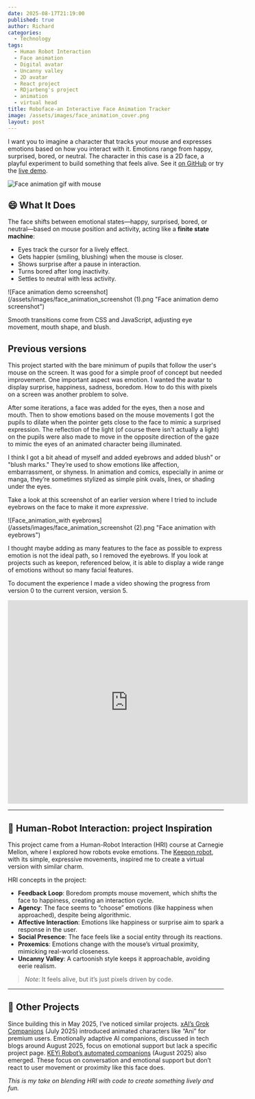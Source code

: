 ```yaml
---
date: 2025-08-17T21:19:00
published: true
author: Richard
categories:
  - Technology
tags:
  - Human Robot Interaction
  - Face animation
  - Digital avatar
  - Uncanny valley
  - 2D avatar
  - React project
  - RDjarbeng's project
  - animation
  - virtual head
title: Roboface-an Interactive Face Animation Tracker
image: /assets/images/face_animation_cover.png
layout: post
---
```

I want you to imagine a character that tracks your mouse and expresses emotions based on how you interact with it. Emotions range from happy, surprised, bored, or neutral. The character in this case is a 2D face, a playful experiment to build something that feels alive. See it [on GitHub](https://github.com/RDjarbeng/interactive_face_animation) or try the [live demo](https://roboface.netlify.app/).

![Face animation gif with mouse](/assets/images/face_animation2.gif "Face animation gif with mouse")

## 😄 What It Does

The face shifts between emotional states—happy, surprised, bored, or neutral—based on mouse position and activity, acting like a **finite state machine**:

- Eyes track the cursor for a lively effect.
- Gets happier (smiling, blushing) when the mouse is closer.
- Shows surprise after a pause in interaction.
- Turns bored after long inactivity.
- Settles to neutral with less activity.

![Face animation demo screenshot](/assets/images/face_animation_screenshot (1).png "Face animation demo screenshot")

Smooth transitions come from CSS and JavaScript, adjusting eye movement, mouth shape, and blush.

## Previous versions

This project started with the bare minimum of pupils that follow the user's mouse on the screen. It was good for a simple proof of concept but needed improvement. One important aspect was emotion. I wanted the avatar to display surprise, happiness, sadness, boredom. How to do this with pixels on a screen was another problem to solve.

After some iterations, a face was added for the eyes, then a nose and mouth. Then to show emotions based on the mouse movements I got the pupils to dilate when the pointer gets close to the face to mimic a surprised expression. The reflection of the light (of course there isn't actually a light) on the pupils were also made to move in the opposite direction of the gaze to mimic the eyes of an animated character being illuminated.

I think I got a bit ahead of myself and added eyebrows and added blush" or "blush marks." They’re used to show emotions like affection, embarrassment, or shyness. In animation and comics, especially in anime or manga, they’re sometimes stylized as simple pink ovals, lines, or shading under the eyes.

Take a look at this screenshot of an earlier version where I tried to include eyebrows on the face to make it more _expressive_.

![Face_animation_with eyebrows](/assets/images/face_animation_screenshot (2).png "Face animation with eyebrows")

I thought maybe adding as many features to the face as possible to express emotion is not the ideal path, so I removed the eyebrows. If you look at projects such as keepon, referenced below, it is able to display a wide range of emotions without so many facial features. 

To document the experience I made a video showing the progress from version 0 to the current version, version 5. 

<iframe width="560" height="475" src="https://www.youtube.com/embed/xsSTf1fn0Zw" frameborder="0" allowfullscreen></iframe>

---

## 🧠  Human-Robot Interaction: project Inspiration

This project came from a Human-Robot Interaction (HRI) course at Carnegie Mellon, where I explored how robots evoke emotions. The [Keepon robot](https://en.wikipedia.org/wiki/Keepon), with its simple, expressive movements, inspired me to create a virtual version with similar charm.

HRI concepts in the project:

- **Feedback Loop**: Boredom prompts mouse movement, which shifts the face to happiness, creating an interaction cycle.
- **Agency**: The face seems to “choose” emotions (like happiness when approached), despite being algorithmic.
- **Affective Interaction**: Emotions like happiness or surprise aim to spark a response in the user.
- **Social Presence**: The face feels like a social entity through its reactions.
- **Proxemics**: Emotions change with the mouse’s virtual proximity, mimicking real-world closeness.
- **Uncanny Valley**: A cartoonish style keeps it approachable, avoiding eerie realism.

> _Note_: It feels alive, but it’s just pixels driven by code.

---

## 🌟 Other Projects

Since building this in May 2025, I’ve noticed similar projects. [xAI’s Grok Companions](https://x.ai/grok) (July 2025) introduced animated characters like “Ani” for premium users. Emotionally adaptive AI companions, discussed in tech blogs around August 2025, focus on emotional support but lack a specific project page. [KEYi Robot’s automated companions](https://www.keyirobot.com/) (August 2025) also emerged. These focus on conversation and emotional support but don’t react to user movement or proximity like this face does.

_This is my take on blending HRI with code to create something lively and fun._
